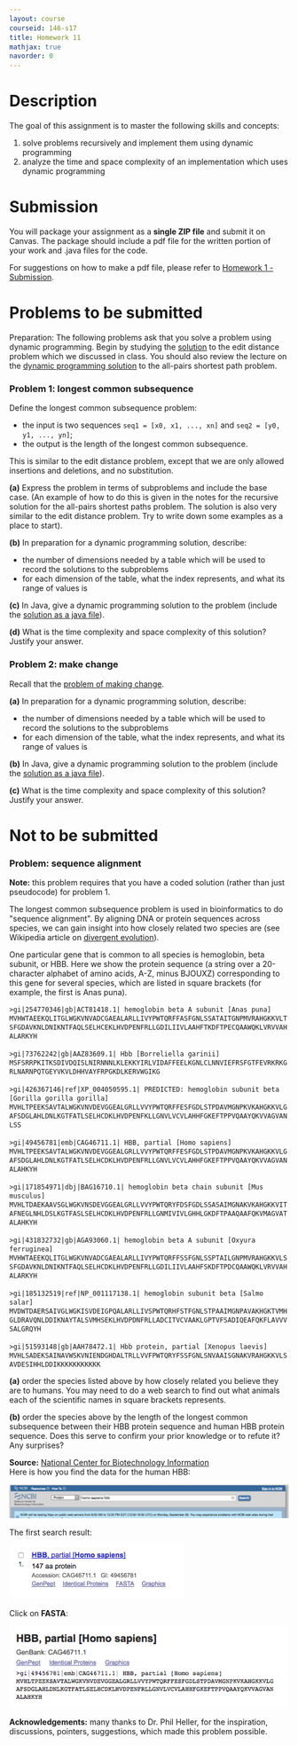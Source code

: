 ```yaml
---
layout: course
courseid: 146-s17
title: Homework 11
mathjax: true
navorder: 0
---
```


# Description

The goal of this assignment is to master the following skills and concepts:

1. solve problems recursively and implement them using dynamic programming
2. analyze the time and space complexity of an implementation which uses dynamic programming

# Submission

You will package your assignment as a __single ZIP file__ and submit it on Canvas. The package should include a pdf file for the written portion of your work and .java files for the code.

For suggestions on how to make a pdf file, please refer to [Homework 1 - Submission](homework01.html#Submission).

# Problems to be submitted
 
Preparation: The following problems ask that you solve a problem using dynamic programming. Begin by studying the [solution](//github.com/jnylam/SJSU-cs146-s17/blob/master/08_DynamicProgramming/src/cc/jennylam/cs146/EditDistance.java) to the edit distance problem which we discussed in class. You should also review the lecture on the [dynamic programming solution](dp2.pdf) to the all-pairs shortest path problem.

### Problem 1: longest common subsequence

Define the longest common subsequence problem:

* the input is two sequences `seq1 = [x0, x1, ..., xn]` and `seq2 = [y0, y1, ..., yn]`;
* the output is the length of the longest common subsequence.

This is similar to the edit distance problem, except that we are only allowed insertions and deletions, and no substitution.

__(a)__ Express the problem in terms of subproblems and include the base case. (An example of how to do this is given in the notes for the recursive solution for the all-pairs shortest paths problem. The solution is also very similar to the edit distance problem. Try to write down some examples as a place to start).

__(b)__ In preparation for a dynamic programming solution, describe:

* the number of dimensions needed by a table which will be used to  record the solutions to the subproblems
* for each dimension of the table, what the index represents, and what its range of values is

__(c)__ In Java, give a dynamic programming solution to the problem (include the [solution as a java file](//github.com/jnylam/SJSU-cs146-s17/blob/master/08_DynamicProgramming/src/cc/jennylam/cs146/LongestCommonSubsequence.java)).

__(d)__ What is the time complexity and space complexity of this solution? Justify your answer.

### Problem 2: make change

Recall that the [problem of making change](homework08.html#problem-1-more-bactracking-and-memoization).

__(a)__ In preparation for a dynamic programming solution, describe:

* the number of dimensions needed by a table which will be used to  record the solutions to the subproblems
* for each dimension of the table, what the index represents, and what its range of values is

__(b)__ In Java, give a dynamic programming solution to the problem (include the [solution as a java file](//github.com/jnylam/SJSU-cs146-s17/blob/master/08_DynamicProgramming/src/cc/jennylam/cs146/MakeChange.java)).

__(c)__ What is the time complexity and space complexity of this solution? Justify your answer.

# Not to be submitted

### Problem: sequence alignment

__Note:__ this problem requires that you have a coded solution (rather than just pseudocode) for problem 1.

The longest common subsequence problem is used in bioinformatics to do "sequence alignment". By aligning DNA or protein sequences across species, we can gain insight into how closely related two species are (see Wikipedia article on  [divergent evolution](https://en.wikipedia.org/wiki/Divergent_evolution)).

One particular gene that is common to all species is hemoglobin, beta subunit, or HBB. Here we show the protein sequence (a string over a 20-character alphabet of amino acids, A-Z, minus BJOUXZ) corresponding to this gene for several species, which are listed in square brackets (for example, the first is Anas puna).

```
>gi|254770346|gb|ACT81418.1| hemoglobin beta A subunit [Anas puna]
MVHWTAEEKQLITGLWGKVNVADCGAEALARLLIVYPWTQRFFASFGNLSSATAITGNPMVRAHGKKVLT
SFGDAVKNLDNIKNTFAQLSELHCEKLHVDPENFRLLGDILIIVLAAHFTKDFTPECQAAWQKLVRVVAH
ALARKYH

>gi|73762242|gb|AAZ83609.1| Hbb [Borreliella garinii]
MSFSRRPKITKSDIVDQISLNIRNNNLKLEKKYIRLVIDAFFEELKGNLCLNNVIEFRSFGTFEVRKRKG
RLNARNPQTGEYVKVLDHHVAYFRPGKDLKERVWGIKG

>gi|426367146|ref|XP_004050595.1| PREDICTED: hemoglobin subunit beta [Gorilla gorilla gorilla]
MVHLTPEEKSAVTALWGKVNVDEVGGEALGRLLVVYPWTQRFFESFGDLSTPDAVMGNPKVKAHGKKVLG
AFSDGLAHLDNLKGTFATLSELHCDKLHVDPENFKLLGNVLVCVLAHHFGKEFTPPVQAAYQKVVAGVAN
LSS

>gi|49456781|emb|CAG46711.1| HBB, partial [Homo sapiens]
MVHLTPEEKSAVTALWGKVNVDEVGGEALGRLLVVYPWTQRFFESFGDLSTPDAVMGNPKVKAHGKKVLG
AFSDGLAHLDNLKGTFATLSELHCDKLHVDPENFRLLGNVLVCVLAHHFGKEFTPPVQAAYQKVVAGVAN
ALAHKYH

>gi|171854971|dbj|BAG16710.1| hemoglobin beta chain subunit [Mus musculus]
MVHLTDAEKAAVSGLWGKVNSDEVGGEALGRLLVVYPWTQRYFDSFGDLSSASAIMGNAKVKAHGKKVIT
AFNEGLNHLDSLKGTFASLSELHCDKLHVDPENFRLLGNMIVIVLGHHLGKDFTPAAQAAFQKVMAGVAT
ALAHKYH

>gi|431832732|gb|AGA93060.1| hemoglobin beta A subunit [Oxyura ferruginea]
MVHWTAEEKQLITGLWGKVNVADCGAEALARLLIVYPWTQRFFSSFGNLSSPTAILGNPMVRAHGKKVLS
SFGDAVKNLDNIKNTFAQLSELHCDKLHVDPENFRLLGDILIIVLAAHFSKDFTPDCQAAWQKLVRVVAH
ALARKYH

>gi|185132519|ref|NP_001117138.1| hemoglobin subunit beta [Salmo salar]
MVDWTDAERSAIVGLWGKISVDEIGPQALARLLIVSPWTQRHFSTFGNLSTPAAIMGNPAVAKHGKTVMH
GLDRAVQNLDDIKNAYTALSVMHSEKLHVDPDNFRLLADCITVCVAAKLGPTVFSADIQEAFQKFLAVVV
SALGRQYH

>gi|51593148|gb|AAH78472.1| Hbb protein, partial [Xenopus laevis]
MVHLSADEKSAINAVWSKVNIENDGHDALTRLLVVFPWTQRYFSSFGNLSNVAAISGNAKVRAHGKKVLS
AVDESIHHLDDIKKKKKKKKKKK
```

__(a)__ order the species listed above by how closely related you believe they are to humans. You may need to do a web search to find out what animals each of the scientific names in square brackets represents.

__(b)__ order the species above by the length of the longest common subsequence between their HBB protein sequence and human HBB protein sequence. Does this serve to confirm your prior knowledge or to refute it? Any surprises?

__Source:__ [National Center for Biotechnology Information](https://www.ncbi.nlm.nih.gov)  
Here is how you find the data for the human HBB:

![](ncbi_search.png)

The first search result:

![](ncbi_search2.png)

Click on __FASTA__:

![](ncbi_search3.png)

__Acknowledgements:__ many thanks to Dr. Phil Heller, for the inspiration, discussions, pointers, suggestions, which made this problem possible.



